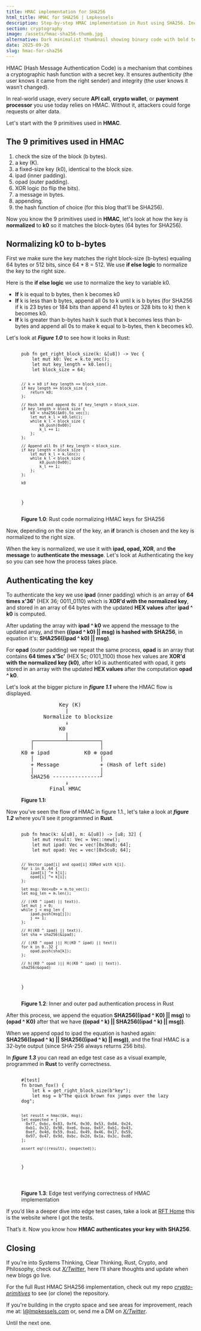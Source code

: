```yaml
---
title: HMAC implementation for SHA256
html_title: HMAC for SHA256 | Lmpkessels
description: Step-by-step HMAC implementation in Rust using SHA256. Includes Rust code examples, key normalization, XOR with ipad/opad, and test verification.
section: cryptography
image: /assets/hmac-sha256-thumb.jpg
alternative: Dark minimalist thumbnail showing binary code with bold text: HMAC SHA256 Rust.
date: 2025-09-26
slug: hmac-for-sha256
---
```


HMAC (Hash Message Authentication Code) is a mechanism that combines a cryptographic hash function with a secret key. It ensures authenticity (the user knows it came from the right sender) and integrity (the user knows it wasn’t changed).

In real-world usage, every secure **API call**, **crypto wallet**, or **payment processor** you use today relies on HMAC. Without it, attackers could forge requests or alter data.

Let's start with the 9 primitives used in **HMAC**.

## The 9 primitives used in HMAC

<ol class="post-ol">
    <li>check the size of the block (b bytes).</li>
    <li>a key (K).</li>
    <li>a fixed-size key (k0), identical to the block size.</li>
    <li>ipad (inner padding).</li>
    <li>opad (outer padding).</li>
    <li>XOR logic (to flip the bits).</li>
    <li>a message in bytes.</li>
    <li>appending.</li>
    <li>the hash function of choice (for this blog that'll be SHA256).</li>
</ol>

Now you know the 9 primitives used in **HMAC**, let's look at how the key is **normalized** to **k0** so it matches the block-bytes (64 bytes for SHA256).

## Normalizing k0 to b-bytes

First we make sure the key matches the right block-size (b-bytes) equaling 64 bytes or 512 bits, since 64 \* 8 = 512. We use **if else logic** to normalize the key to the right size.

Here is the **if else logic** we use to normalize the key to variable k0.

<ul class="post-ul">
  <li><b>If</b> k is equal to b bytes, then k becomes k0</li>
  <li><b>If</b> k is less than b bytes, append all 0s to k until k is b bytes (for SHA256 if k is 23 bytes or 184 bits than append 41 bytes or 328 bits to k) then k becomes k0.</li>
  <li><b>If</b> k is greater than b-bytes hash k such that k becomes less than b-bytes and append all 0s to make k equal to b-bytes, then k becomes k0.</li>
</ul>

Let's look at **_Figure 1.0_** to see how it looks in Rust:

<figure>
<pre><code class="language-rust">
pub fn get_right_block_size(k: &[u8]) -> Vec<u8> {
    let mut k0: Vec<u8> = k.to_vec();
    let mut key_length = k0.len();
    let block_size = 64;
    
    // k = k0 if key length == block_size.
    if key_length == block_size {
        return k0;
    };
    
    // Hash k0 and append 0s if key_length > block_size.
    if key_length > block_size {
        k0 = sha256(&k0).to_vec();
        let mut k_l = k0.len();
        while k_l < block_size {
            k0.push(0x00);
            k_l += 1;
        };
    };

    // Append all 0s if key_length < block_size.
    if key_length < block_size {
        let mut k_l = k.len();
        while k_l < block_size {
            k0.push(0x00);
            k_l += 1;
        };
    };

    k0

}
</code></pre>

<figcaption><b>Figure 1.0</b>: Rust code normalizing HMAC keys for SHA256</figcaption>
</figure>

Now, depending on the size of the key, an **if** branch is chosen and the key is normalized to the right size.

When the key is normalized, we use it with **ipad, opad, XOR**, and **the message** to **authenticate the message**. Let's look at Authenticating the key so you can see how the process takes place.

## Authenticating the key

To authenticate the key we use **ipad** (inner padding) which is an array of **64 times x'36'** (HEX 36; 0011_0110) which is **XOR'd with the normalized key**, and stored in an array of 64 bytes with the updated **HEX values** after **ipad ^ k0** is computed.

After updating the array with **ipad ^ k0** we append the message to the updated array, and then **((ipad ^ k0) || msg) is hashed with SHA256**, in equation it's: **SHA256((ipad ^ k0) || msg)**.

For **opad** (outer padding) we repeat the same process, **opad** is an array that contains **64 times x'5c'** (HEX 5c; 0101_1100) those hex values are **XOR'd with the normalized key (k0)**, after k0 is authenticated with opad, it gets stored in an array with the updated **HEX values** after the computation **opad ^ k0**.

Let's look at the bigger picture in **_figure 1.1_** where the HMAC flow is displayed.

<figure>
<pre class="diagram-block">
            Key (K)
              |
       Normalize to blocksize
              ↓
            K0
              |
   ┌──────────┴──────────┐
   │                     │
K0 ⊕ ipad           K0 ⊕ opad
   │                     │
   + Message             + (Hash of left side)
   │                     │
   SHA256 ---------------┘
              ↓
         Final HMAC
</pre>

<figcaption><b>Figure 1.1:</b></figcaption>
</figure>

Now you've seen the flow of HMAC in figure 1.1., let's take a look at **_figure 1.2_** where you'll see it programmed in **Rust**.

<figure>
<pre><code class="language-rust">
pub fn hmac(k: &[u8], m: &[u8]) -> [u8; 32] {
    let mut result: Vec<u8> = Vec::new();
    let mut ipad: Vec<u8> = vec![0x36u8; 64];
    let mut opad: Vec<u8> = vec![0x5cu8; 64];

    // Vector ipad[i] and opad[i] XORed with k[i].
    for i in 0..64 {
        ipad[i] ^= k[i];
        opad[i] ^= k[i];
    };

    let msg: Vec<u8> = m.to_vec();
    let msg_len = m.len();

    // ((K0 ^ ipad) || text)).
    let mut j = 0;
    while j < msg_len {
        ipad.push(msg[j]);
        j += 1;
    };

    // H((K0 ^ ipad) || text)).
    let sha = sha256(&ipad);

    // ((K0 ^ opad )|| H((K0 ^ ipad) || text))
    for k in 0..32 {
        opad.push(sha[k]);
    };

    // h((K0 ^ opad )|| H((K0 ^ ipad) || text)).
    sha256(&opad)

}
</code></pre>

<figcaption><b>Figure 1.2</b>: Inner and outer pad authentication process in Rust</figcaption>
</figure>

After this process, we append the equation **SHA256((ipad ^ K0) || msg)** to **(opad ^ K0)** after that we have **((opad ^ k) || SHA256((ipad ^ k) || msg))**.

When we append opad to ipad the equation is hashed again: **SHA256((opad ^ k) || SHA256((ipad ^ k) || msg))**, and the final HMAC is a 32-byte output (since SHA-256 always returns 256 bits).

In **_figure 1.3_** you can read an edge test case as a visual example, programmed in **Rust** to verify correctness.

<figure>
<pre><code class="language-rust">
#[test]
fn brown_fox() {
    let k = get_right_block_size(b"key");
    let msg = b"The quick brown fox jumps over the lazy dog";

    let result = hmac(&k, msg);
    let expected = [
      0xf7, 0xbc, 0x83, 0xf4, 0x30, 0x53, 0x84, 0x24,
      0xb1, 0x32, 0x98, 0xe6, 0xaa, 0x6f, 0xb1, 0x43,
      0xef, 0x4d, 0x59, 0xa1, 0x49, 0x46, 0x17, 0x59,
      0x97, 0x47, 0x9d, 0xbc, 0x2d, 0x1a, 0x3c, 0xd8,
    ];

    assert_eq!((result), (expected));

}

</code></pre>

<figcaption><b>Figure 1.3</b>: Edge test verifying correctness of HMAC implementation</figcaption>
</figure>

If you’d like a deeper dive into edge test cases, take a look at [RFT Home](https://www.rfc-editor.org/rfc/rfc4231) this is the website where I got the tests.

That’s it. Now you know how **HMAC authenticates your key with SHA256**.

## Closing

If you're into Systems Thinking, Clear Thinking, Rust, Crypto, and Philosophy, check out <a href="https://x.com/lmpkessels" target="_blank" rel="noopener noreferrer"><em>X/Twitter</em></a>, here I’ll share thoughts and update when new blogs go live.

For the full Rust HMAC SHA256 implementation, check out my repo <a href="https://github.com/Lmpkessels/crypto-primitives.git" target="_blank" rel="noopener noreferrer"><em>crypto-primitives</em></a> to see (or clone) the repository.

If you're building in the crypto space and see areas for improvement, reach me at: [l@lmpkessels.com](mailto:l@lmpkessels.com) or, send me a DM on <a href="https://x.com/lmpkessels" target="_blank" rel="noopener noreferrer"><em>X/Twitter</em></a>.

Until the next one.
